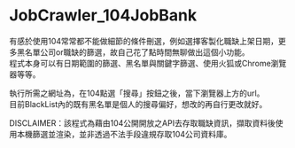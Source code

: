 # JobCrawler_104JobBank

有感於使用104常常都不能做細節的條件刪選，例如選擇客製化職缺上架日期，更多黑名單公司or職缺的篩選，故自己花了點時間無聊做出這個小功能。  
程式本身可以有日期範圍的篩選、黑名單與關鍵字篩選、使用火狐或Chrome瀏覽器等等。  
  
執行所需之網址為，在104點選「搜尋」按鈕之後，當下瀏覽器上方的url。  
目前BlackList內的既有黑名單是個人的搜尋偏好，想改的再自行更改就好。
  
    
DISCLAIMER：該程式為藉由104公開開放之API去存取職缺資訊，擷取資料後使用本機篩選並渲染，並非透過不法手段違規存取104公司資料庫。
